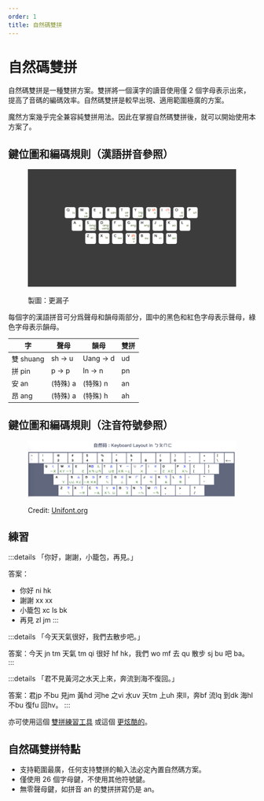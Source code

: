 ```yaml
---
order: 1
title: 自然碼雙拼
---
```


# 自然碼雙拼

自然碼雙拼是一種雙拼方案。雙拼將一個漢字的讀音使用僅 2 個字母表示出來，提高了音碼的編碼效率。自然碼雙拼是較早出現、適用範圍極廣的方案。

魔然方案幾乎完全兼容純雙拼用法。因此在掌握自然碼雙拼後，就可以開始使用本方案了。

## 鍵位圖和編碼規則（漢語拼音參照）

<figure><img src="/book/.gitbook/assets/image (86).png" alt=""><figcaption><p>製圖：更漏子</p></figcaption></figure>

每個字的漢語拼音可分爲聲母和韻母兩部分，圖中的黑色和紅色字母表示聲母，綠色字母表示韻母。

| 字        | 聲母      | 韻母        | 雙拼 |
| -------- | ------- | --------- | -- |
| 雙 shuang | sh -> u | Uang -> d | ud |
| 拼 pin    | p -> p  | In -> n   | pn |
| 安 an     | (特殊) a  | (特殊) n    | an |
| 昂 ang    | (特殊) a  | (特殊) h    | ah |

## 鍵位圖和編碼規則（注音符號參照）

<figure><img src="/book/.gitbook/assets/image (87).png" alt=""><figcaption><p>Credit: <a href="https://unifont.org/unicodeprimer/KeyboardLayouts/ZiRanMaBoPoMoFoKeyboard.html">Unifont.org</a></p></figcaption></figure>

## 練習

:::details 「你好，謝謝，小籠包，再見。」

答案：

* 你好 ni hk
* 謝謝 xx xx
* 小籠包 xc ls bk
* 再見 zl jm
:::

:::details 「今天天氣很好，我們去散步吧。」

答案：今天 jn tm 天氣 tm qi 很好 hf hk，我們 wo mf 去 qu 散步 sj bu 吧 ba。
:::

:::details 「君不見黃河之水天上來，奔流到海不復回。」

答案：君jp 不bu 見jm 黃hd 河he 之vi 水uv 天tm 上uh 來ll，奔bf 流lq 到dk 海hl 不bu 復fu 回hv。
:::

亦可使用這個 [雙拼練習工具](https://api.ihint.me/shuang/) 或這個 [更炫酷的](https://naturaltype.pages.dev/)。

## 自然碼雙拼特點

* 支持範圍最廣，任何支持雙拼的輸入法必定內置自然碼方案。
* 僅使用 26 個字母鍵，不使用其他符號鍵。
* 無零聲母鍵，如拼音 an 的雙拼拼寫仍是 an。
